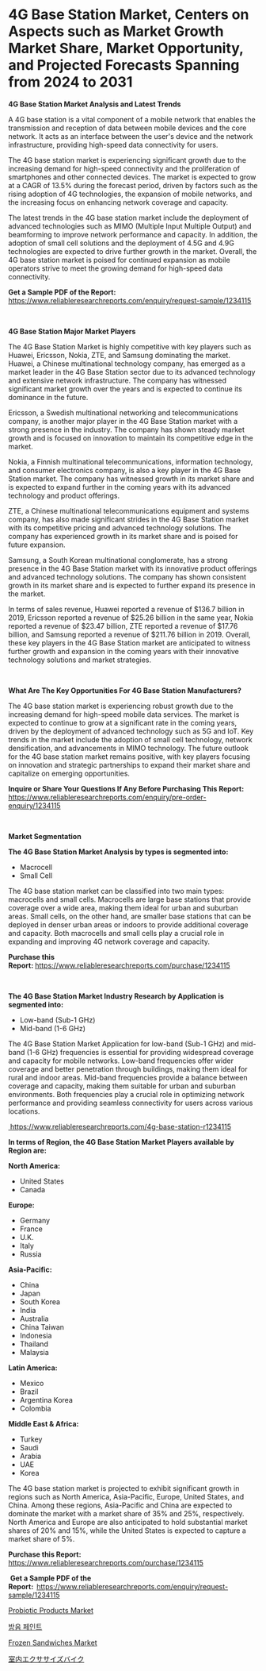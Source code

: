 <p><h1>4G Base Station Market, Centers on Aspects such as Market Growth Market Share, Market Opportunity, and Projected Forecasts Spanning from 2024 to 2031</h1></p><p><strong>4G Base Station Market Analysis and Latest Trends</strong></p>
<p><p>A 4G base station is a vital component of a mobile network that enables the transmission and reception of data between mobile devices and the core network. It acts as an interface between the user's device and the network infrastructure, providing high-speed data connectivity for users.</p><p>The 4G base station market is experiencing significant growth due to the increasing demand for high-speed connectivity and the proliferation of smartphones and other connected devices. The market is expected to grow at a CAGR of 13.5% during the forecast period, driven by factors such as the rising adoption of 4G technologies, the expansion of mobile networks, and the increasing focus on enhancing network coverage and capacity.</p><p>The latest trends in the 4G base station market include the deployment of advanced technologies such as MIMO (Multiple Input Multiple Output) and beamforming to improve network performance and capacity. In addition, the adoption of small cell solutions and the deployment of 4.5G and 4.9G technologies are expected to drive further growth in the market. Overall, the 4G base station market is poised for continued expansion as mobile operators strive to meet the growing demand for high-speed data connectivity.</p></p>
<p><strong>Get a Sample PDF of the Report:&nbsp;</strong> <a href="https://www.reliableresearchreports.com/enquiry/request-sample/1234115">https://www.reliableresearchreports.com/enquiry/request-sample/1234115</a></p>
<p>&nbsp;</p>
<p><strong>4G Base Station Major Market Players</strong></p>
<p><p>The 4G Base Station Market is highly competitive with key players such as Huawei, Ericsson, Nokia, ZTE, and Samsung dominating the market. Huawei, a Chinese multinational technology company, has emerged as a market leader in the 4G Base Station sector due to its advanced technology and extensive network infrastructure. The company has witnessed significant market growth over the years and is expected to continue its dominance in the future.</p><p>Ericsson, a Swedish multinational networking and telecommunications company, is another major player in the 4G Base Station market with a strong presence in the industry. The company has shown steady market growth and is focused on innovation to maintain its competitive edge in the market.</p><p>Nokia, a Finnish multinational telecommunications, information technology, and consumer electronics company, is also a key player in the 4G Base Station market. The company has witnessed growth in its market share and is expected to expand further in the coming years with its advanced technology and product offerings.</p><p>ZTE, a Chinese multinational telecommunications equipment and systems company, has also made significant strides in the 4G Base Station market with its competitive pricing and advanced technology solutions. The company has experienced growth in its market share and is poised for future expansion.</p><p>Samsung, a South Korean multinational conglomerate, has a strong presence in the 4G Base Station market with its innovative product offerings and advanced technology solutions. The company has shown consistent growth in its market share and is expected to further expand its presence in the market.</p><p>In terms of sales revenue, Huawei reported a revenue of $136.7 billion in 2019, Ericsson reported a revenue of $25.26 billion in the same year, Nokia reported a revenue of $23.47 billion, ZTE reported a revenue of $17.76 billion, and Samsung reported a revenue of $211.76 billion in 2019. Overall, these key players in the 4G Base Station market are anticipated to witness further growth and expansion in the coming years with their innovative technology solutions and market strategies.</p></p>
<p>&nbsp;</p>
<p><strong>What Are The Key Opportunities For 4G Base Station Manufacturers?</strong></p>
<p><p>The 4G base station market is experiencing robust growth due to the increasing demand for high-speed mobile data services. The market is expected to continue to grow at a significant rate in the coming years, driven by the deployment of advanced technology such as 5G and IoT. Key trends in the market include the adoption of small cell technology, network densification, and advancements in MIMO technology. The future outlook for the 4G base station market remains positive, with key players focusing on innovation and strategic partnerships to expand their market share and capitalize on emerging opportunities.</p></p>
<p><strong>Inquire or Share Your Questions If Any Before Purchasing This Report:</strong> <a href="https://www.reliableresearchreports.com/enquiry/pre-order-enquiry/1234115">https://www.reliableresearchreports.com/enquiry/pre-order-enquiry/1234115</a></p>
<p>&nbsp;</p>
<p><strong>Market Segmentation</strong></p>
<p><strong>The 4G Base Station Market Analysis by types is segmented into:</strong></p>
<p><ul><li>Macrocell</li><li>Small Cell</li></ul></p>
<p><p>The 4G base station market can be classified into two main types: macrocells and small cells. Macrocells are large base stations that provide coverage over a wide area, making them ideal for urban and suburban areas. Small cells, on the other hand, are smaller base stations that can be deployed in denser urban areas or indoors to provide additional coverage and capacity. Both macrocells and small cells play a crucial role in expanding and improving 4G network coverage and capacity.</p></p>
<p><strong>Purchase this Report:&nbsp;</strong><a href="https://www.reliableresearchreports.com/purchase/1234115">https://www.reliableresearchreports.com/purchase/1234115</a></p>
<p>&nbsp;</p>
<p><strong>The 4G Base Station Market Industry Research by Application is segmented into:</strong></p>
<p><ul><li>Low-band (Sub-1 GHz)</li><li>Mid-band (1-6 GHz)</li></ul></p>
<p><p>The 4G Base Station Market Application for low-band (Sub-1 GHz) and mid-band (1-6 GHz) frequencies is essential for providing widespread coverage and capacity for mobile networks. Low-band frequencies offer wider coverage and better penetration through buildings, making them ideal for rural and indoor areas. Mid-band frequencies provide a balance between coverage and capacity, making them suitable for urban and suburban environments. Both frequencies play a crucial role in optimizing network performance and providing seamless connectivity for users across various locations.</p></p>
<p><a href="https://www.reliableresearchreports.com/4g-base-station-r1234115">&nbsp;https://www.reliableresearchreports.com/4g-base-station-r1234115</a></p>
<p><strong>In terms of Region, the 4G Base Station Market Players available by Region are:</strong></p>
<p>
    <p> <strong> North America: </strong>
        <ul>
            <li>United States</li>
            <li>Canada</li>
        </ul>
        </p> 
    <p> <strong> Europe: </strong>
        <ul>
            <li>Germany</li>
            <li>France</li>
            <li>U.K.</li>
            <li>Italy</li>
            <li>Russia</li>
        </ul>
        </p> 
    <p> <strong> Asia-Pacific: </strong>
        <ul>
            <li>China</li>
            <li>Japan</li>
            <li>South Korea</li>
            <li>India</li>
            <li>Australia</li>
            <li>China Taiwan</li>
            <li>Indonesia</li>
            <li>Thailand</li>
            <li>Malaysia</li>
        </ul>
        </p> 
    <p> <strong> Latin America: </strong>
        <ul>
            <li>Mexico</li>
            <li>Brazil</li>
            <li>Argentina Korea</li>
            <li>Colombia</li>
        </ul>
        </p> 
    <p> <strong> Middle East & Africa: </strong>
        <ul>
            <li>Turkey</li>
            <li>Saudi</li>
            <li>Arabia</li>
            <li>UAE</li>
            <li>Korea</li>
        </ul>
    </p>
    </p>
<p><p>The 4G base station market is projected to exhibit significant growth in regions such as North America, Asia-Pacific, Europe, United States, and China. Among these regions, Asia-Pacific and China are expected to dominate the market with a market share of 35% and 25%, respectively. North America and Europe are also anticipated to hold substantial market shares of 20% and 15%, while the United States is expected to capture a market share of 5%.</p></p>
<p><strong>Purchase this Report: </strong><a href="https://www.reliableresearchreports.com/purchase/1234115">https://www.reliableresearchreports.com/purchase/1234115</a></p>
<p>&nbsp;<strong>Get a Sample PDF of the Report:&nbsp;&nbsp;</strong><a href="https://www.reliableresearchreports.com/enquiry/request-sample/1234115">https://www.reliableresearchreports.com/enquiry/request-sample/1234115</a></p>
<p><strong></strong></p>
<p><p><a href="https://medium.com/@scottroberts2661/insights-into-the-probiotic-products-industry-market-financial-status-market-size-and-revenue-df7d92b16872">Probiotic Products Market</a></p><p><a href="https://github.com/rsg307664904/Market-Research-Report-List-3/blob/main/689231443436.md">방음 페인트</a></p><p><a href="https://medium.com/@amyjacobi/frozen-sandwiches-market-analysis-report-global-insights-by-region-type-frozen-beef-chicken-or-bf14557f4be2">Frozen Sandwiches Market</a></p><p><a href="https://github.com/alyle7648/Market-Research-Report-List-2/blob/main/552912233515.md">室内エクササイズバイク</a></p></p>